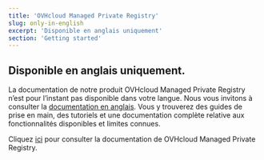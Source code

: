 ```yaml
---
title: 'OVHcloud Managed Private Registry'
slug: only-in-english
excerpt: 'Disponible en anglais uniquement'
section: 'Getting started'
---
```


## Disponible en anglais uniquement.

La documentation de notre produit OVHcloud Managed Private Registry n’est pour l’instant pas disponible dans votre langue. Nous vous invitons à consulter la [documentation en anglais](https://docs.ovh.com/gb/en/private-registry/).
Vous y trouverez des guides de prise en main, des tutoriels et une documentation complète relative aux fonctionnalités disponibles et limites connues. 

Cliquez [ici](https://docs.ovh.com/gb/en/private-registry/) pour consulter la documentation de OVHcloud Managed Private Registry.